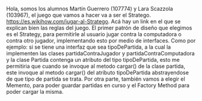 Hola, somos los alumnos Martín Guerrero (107774) y Lara Scazzola (103967), el juego que vamos a hacer va a ser el Stratego. https://es.wikihow.com/jugar-al-Stratego. Acá hay un link en el que se explican bien las reglas del juego. El primer patrón de diseño que elegimos es el Strategy, para permitirle al usuario jugar contra la computadora o contra otro jugador, implementando esto por medio de interfaces.
Como por ejemplo: si se tiene una interfaz que sea tipoDePartida, a la cual la implementen las clases partidaContraJugador y partidaContraComputadora y la clase Partida contenga un atributo del tipo tipoDePartida, esto me permitiria que cuando se invoque al metodo cargar() de la clase partida, este invoque al metodo cargar() del atributo tipoDePartida abstrayendose de que tipo de partida se trata. 
Por otra parte, también vamos a elegir el Memento, para poder guardar partidas en curso y el Factory Method para poder cargar la misma.
